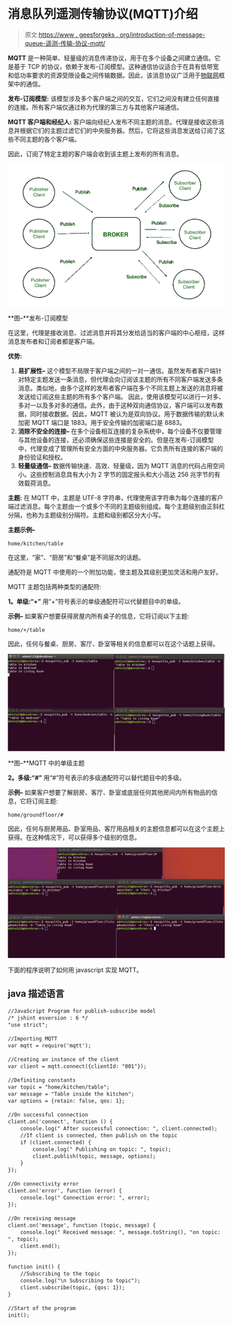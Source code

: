 # 消息队列遥测传输协议(MQTT)介绍

> 原文:[https://www . geesforgeks . org/introduction-of-message-queue-遥测-传输-协议-mqtt/](https://www.geeksforgeeks.org/introduction-of-message-queue-telemetry-transport-protocol-mqtt/)

**MQTT** 是一种简单、轻量级的消息传递协议，用于在多个设备之间建立通信。它是基于 TCP 的协议，依赖于发布-订阅模型。这种通信协议适合于在具有低带宽和低功率要求的资源受限设备之间传输数据。因此，该消息协议广泛用于[物联网](https://www.geeksforgeeks.org/internet-things-iot-2/)框架中的通信。

**发布-订阅模型:**
该模型涉及多个客户端之间的交互，它们之间没有建立任何直接的连接。所有客户端仅通过称为代理的第三方与其他客户端通信。

**MQTT 客户端和经纪人:**
客户端向经纪人发布不同主题的消息。代理是接收这些消息并根据它们的主题过滤它们的中央服务器。然后，它将这些消息发送给订阅了这些不同主题的各个客户端。

因此，订阅了特定主题的客户端会收到该主题上发布的所有消息。

![](img/6e3e82447cec6b7ded38768ab4337bc6.png)

**图–**发布-订阅模型

在这里，代理是接收消息、过滤消息并将其分发给适当的客户端的中心枢纽，这样消息发布者和订阅者都是客户端。

**优势:**

1.  **易扩展性–**
    这个模型不局限于客户端之间的一对一通信。虽然发布者客户端针对特定主题发送一条消息，但代理会向订阅该主题的所有不同客户端发送多条消息。类似地，由多个这样的发布者客户端在多个不同主题上发送的消息将被发送给订阅这些主题的所有多个客户端。
    因此，使用该模型可以进行一对多、多对一以及多对多的通信。此外，由于这种双向通信协议，客户端可以发布数据，同时接收数据。因此，MQTT 被认为是双向协议。用于数据传输的默认未加密 MQTT 端口是 1883。用于安全传输的加密端口是 8883。
2.  **消除不安全的连接–**
    在多个设备相互连接的复杂系统中，每个设备不仅要管理与其他设备的连接，还必须确保这些连接是安全的。但是在发布-订阅模型中，代理变成了管理所有安全方面的中央服务器。它负责所有连接的客户端的身份验证和授权。
3.  **轻量级通信–**
    数据传输快速、高效、轻量级，因为 MQTT 消息的代码占用空间小。这些控制消息具有大小为 2 字节的固定报头和大小高达 256 兆字节的有效载荷消息。

**主题:**
在 MQTT 中，主题是 UTF-8 字符串，代理使用该字符串为每个连接的客户端过滤消息。每个主题由一个或多个不同的主题级别组成。每个主题级别由正斜杠分隔，也称为主题级别分隔符。主题和级别都区分大小写。

**主题示例–**

```
home/kitchen/table 
```

在这里，“家”、“厨房”和“餐桌”是不同层次的话题。

通配符是 MQTT 中使用的一个附加功能，使主题及其级别更加灵活和用户友好。

MQTT 主题包括两种类型的通配符:

**1。单级:“+”**
用“+”符号表示的单级通配符可以代替题目中的单级。

**示例–**
如果客户想要获得房屋内所有桌子的信息，它将订阅以下主题:

```
home/+/table 
```

因此，任何与餐桌、厨房、客厅、卧室等相关的信息都可以在这个话题上获得。

![](img/4a00a340c6b3b9edcf7d5df7072a2d34.png)

**图–**MQTT 中的单级主题

**2。多级:“#”**
用“#”符号表示的多级通配符可以替代题目中的多级。

**示例–**
如果客户想要了解厨房、客厅、卧室或底层任何其他房间内所有物品的信息，它将订阅主题:

```
home/groundfloor/# 
```

因此，任何与厨房用品、卧室用品、客厅用品相关的主题信息都可以在这个主题上获得。在这种情况下，可以获得多个级别的信息。

![](img/9b9466017f7f9e018fe73a40e7de89c5.png)

下面的程序说明了如何用 javascript 实现 MQTT。

## java 描述语言

```
//JavaScript Program for publish-subscribe model
/* jshint esversion : 6 */
"use strict";

//Importing MQTT
var mqtt = require('mqtt');

//Creating an instance of the client
var client = mqtt.connect({clientId: "001"});

//Definiting constants
var topic = "home/kitchen/table";
var message = "Table inside the kitchen";
var options = {retain: false, qos: 1};

//On successful connection
client.on('connect', function () {
    console.log(" After successful connection: ", client.connected);
    //If client is connected, then publish on the topic
    if (client.connected) {
        console.log(" Publishing on topic: ", topic);
        client.publish(topic, message, options);
    }
});

//On connectivity error
client.on('error', function (error) {
    console.log(" Connection error: ", error);
});

//On receiving message
client.on('message', function (topic, message) {
    console.log(" Received message: ", message.toString(), "on topic: ", topic);
    client.end();
});

function init() {
    //Subscribing to the topic
    console.log("\n Subscribing to topic");
    client.subscribe(topic, {qos: 1});
}

//Start of the program
init();
```